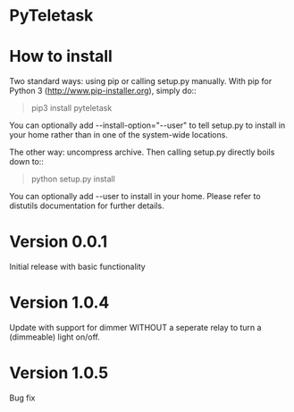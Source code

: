 # PyTeletask

# How to install

Two standard ways: using pip or calling setup.py manually.
With pip for Python 3 (http://www.pip-installer.org), simply do::

> pip3 install pyteletask

You can optionally add --install-option="--user" to tell setup.py to install in your home rather than in one of the system-wide locations.

The other way: uncompress archive. Then calling setup.py directly boils down to::

> python setup.py install

You can optionally add --user to install in your home.
Please refer to distutils documentation for further details.

# Version 0.0.1

Initial release with basic functionality

# Version 1.0.4

Update with support for dimmer WITHOUT a seperate relay to turn a (dimmeable) light on/off.

# Version 1.0.5

Bug fix
